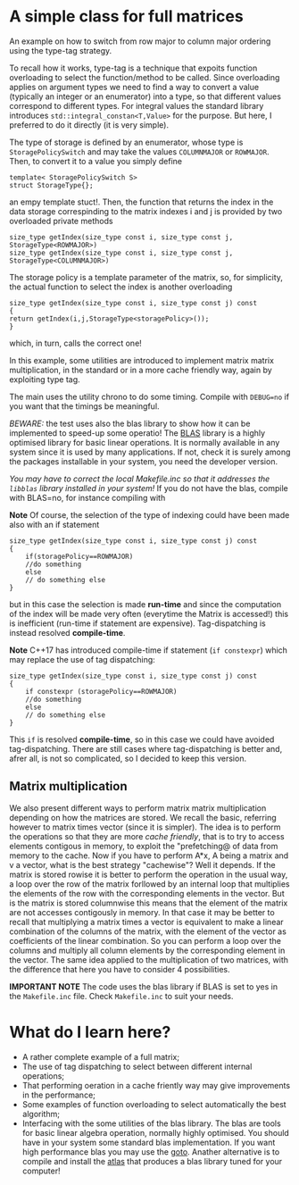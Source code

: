 # A simple class for full matrices #

An example on how to switch from row major to column major ordering using the
type-tag strategy. 

To recall how it works, type-tag is a technique that expoits function
overloading to select the function/method to be called. Since
overloading applies on argument types we need to find a way to convert
a value (typically an integer or an enumerator) into a type, so that
different values correspond to different types. For integral values
the standard library introduces `std::integral_constan<T,Value>` for
the purpose. But here, I preferred to do it directly (it is very
simple).

The type of storage is defined by an enumerator, whose type is
`StoragePolicySwitch` and may take the values `COLUMNMAJOR` or `ROWMAJOR`. Then, to convert it to a value you simply define


    template< StoragePolicySwitch S>
    struct StorageType{};

an empy template stuct!.
Then, the function that returns the index in the data storage correspinding to the matrix indexes i and j is provided by two overloaded private methods

    
    size_type getIndex(size_type const i, size_type const j, StorageType<ROWMAJOR>)
    size_type getIndex(size_type const i, size_type const j, StorageType<COLUMNMAJOR>)

The storage policy is a template parameter of the matrix, so, for simplicity, 
the actual function to select the index is another overloading

    size_type getIndex(size_type const i, size_type const j) const
    {
    return getIndex(i,j,StorageType<storagePolicy>());
    }

which, in turn, calls the correct one!

In this example, some utilities are introduced to implement matrix matrix multiplication, in the standard or in a more cache friendly way, again by exploiting 
type tag.

The main uses the utility chrono to do some timing. Compile with `DEBUG=no` if you want that the timings be meaningful.

*BEWARE:* the test uses also the blas library to show how it can be
implemented to speed-up some operatio!  The
[BLAS](https://en.wikipedia.org/wiki/Basic_Linear_Algebra_Subprograms)
library is a highly optimised library for basic linear operations.  It
is normally available in any system since it is used by many
applications. If not, check it is surely among the packages
installable in your system, you need the developer version.

*You may have to correct the local Makefile.inc so that it addresses
the `libblas` library installed in your system!* If you do not have the
blas, compile with BLAS=no, for instance compiling with

**Note** Of course, the selection of the type of indexing could have been made also with an if statement


    size_type getIndex(size_type const i, size_type const j) const
    {
        if(storagePolicy==ROWMAJOR)
        //do something
        else
        // do something else
    }


but in this case the selection is made **run-time** and since the computation of the index will be made very often (everytime the Matrix is accessed!) this is 
inefficient (run-time if statement are expensive). Tag-dispatching is instead resolved **compile-time**.

**Note** C++17 has introduced compile-time if statement (`if constexpr`) which may replace the use of tag dispatching:

    
    size_type getIndex(size_type const i, size_type const j) const
    {
        if constexpr (storagePolicy==ROWMAJOR)
        //do something
        else
        // do something else
    }

This `if` is resolved **compile-time**, so in this case we could have avoided tag-dispatching. There are still cases where tag-dispatching is better and, afrer all, is not so complicated, so I decided to keep this version.

## Matrix multiplication ##
We also present different ways to perform matrix matrix multiplication depending on how the matrices are stored. We recall the basic, referring however to matrix times vector (since it is simpler). The idea is to perform the operations so that they are more *cache friendly*, that is to try to access elements contigous in memory, to exploit the "prefetching@ of data from memory to the cache. Now if you have to perform A*x, A being a matrix and v a vector, what is the best strategy "cachewise"? Well it depends. If the
matrix is stored rowise it is better to perform the operation in the usual way, a loop over the row of the matrix forllowed by an internal loop that multiplies the elements
of the row with the corresponding elements in the vector. But is the matrix is stored columnwise this means that the element of the matrix are not accesses contigously in memory. In that case it may be better to recall that multiplying a matrix times a vector is equivalent to make a linear combination of the columns of the matrix, with the element of the vector as coefficients of the linear combination. So you can perform a loop over the columns and multiply all column elements by the corresponding element in the vector. The same idea applied to the multiplication of two matrices, with the difference that here you have to consider 4 possibilities.

**IMPORTANT NOTE** The code uses the blas library if BLAS is set to yes in the `Makefile.inc` file. Check `Makefile.inc` to suit your needs.

# What do I learn here? # 
- A rather complete example of a full matrix;
- The use of tag dispatching to select between different internal operations;
- That performing oeration in a cache friently way may give improvements in the performance;
- Some examples of function overloading to select automatically the best algorithm;
- Interfacing with the some utilities of the blas library. The blas are tools for basic linear algebra operation, normally highly optimised. You should have in your system some standard blas implementation. If you want high performance blas you may use the [goto](http://www.csar.cfs.ac.uk/user_information/software/maths/goto.shtml). Anather alternative is to compile and install the [atlas](http://math-atlas.sourceforge.net/) that produces a blas library tuned for your computer!


